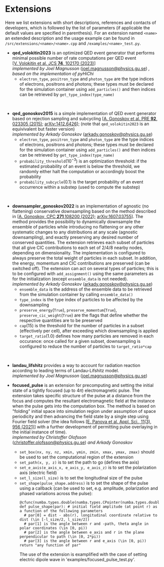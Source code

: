 # Extensions

Here we list extensions with short descriptions, references and contacts of developers, which is followed by the list of parameters (if applicable the default values are specified in parenthesis). For an extension named `<name>` an extended description and the usage example can be found in `/src/extensions/<name>/<name>.cpp` and `/examples/<name>_test.py`.

- **qed_volokitin2023** is an optimized QED event generator that performs minimal possible number of rate computations per QED event [[V.&nbsp;Volokitin et al. JCS **74**, 102170 (2023)](https://doi.org/10.1016/j.jocs.2023.102170)]<br/>
*implemented by Joel Magnusson* (joel.magnusson@physics.gu.se) *, based on the implementation of pyHiChi*
    - `electron_type`, `positron_type` and `photon_type` are the type indices of electrons, positrons and photons; these types must be declared for the simulation container using `add_particles()` and then indices can be retrieved by `get_type_index(type_name)`

</br>

- **qed_gonoskov2015** is a simple implementation of QED event generator based on rejection sampling and subcycling [[A.&nbsp;Gonoskov et al. PRE **92**, 023305 (2015)](https://journals.aps.org/pre/abstract/10.1103/PhysRevE.92.023305); [arXiv:1412.6426](https://arxiv.org/abs/1412.6426)]; (note that `qed_volokitin2023` is an equivivalent but faster version)<br/>
*implemented by Arkady Gonoskov* (arkady.gonoskov@physics.gu.se)
    - `electron_type`, `positron_type` and `photon_type` are the type indices of electrons, positrons and photons; these types must be declared for the simulation container using `add_particles()` and then indices can be retrieved by `get_type_index(type_name)`
    - `probability_threshold`($10^{-3}$) is an optimization threshold: if the estimated probability of an event is below the threshold, we randomly either halt the computation or accordingly boost the probability
    - `probability_subcycle`(0.1) is the target probability of an event occurrence within a substep (used to compute the substep)

</br>

- **downsampler_gonoskov2022** is an implementation of agnostic (no flattening) conservative downsampling based on the method described in [[A.&nbsp;Gonoskov, CPC **271**,108200 (2022)](https://doi.org/10.1016/j.cpc.2021.108200); [arXiv:1607.03755](https://arxiv.org/abs/1607.03755)]. The method provides the possibility to dynamically downsample the ensemble of particles while introducing no flattening or any other systematic changes to any distributions at any scale (agnostic downsampling), and exactly preserving any desired number of conserved quantities. The extension retrieves each subset of particles that all give CIC contributions to each set of 2/4/8 nearby nodes, depending on dimensionality. The implementation is configured to always preserve the total weight of particles in each subset. In addition, the energy, momentum and CIC contributions are preserved (can be switched off). The extension can act on several types of particles; this is to be configured with `add_assignment()` using the same parameters as for the initialization (except `ensemble_data` is not needed). </br>
*implemented by Arkady Gonoskov* (arkady.gonoskov@physics.gu.se)
    - `ensemble_data` is the address of the ensemble data to be retrieved from the simulation container by calling `ensemble_data()`
    - `type_index` is the type index of particles to be affected by the downsampling
    - `preserve_energy`(`True`), `preserve_momentum`(`True`), `preserve_cic_weight`(`True`) are the flags that define whether the respective quantities are to be preserved
    - `cap`(15) is the threshold for the number of particles in a subset (effectively per cell), after exceeding which downsampling is applied
    - `target_ratio`(1.0) defines how many particles are removed in each occurance: once called for a given subset, downsampling is configured to reduce the number of particles to `target_ratio*cap`

</br>

- **landau_lifshitz** provides a way to account for radiation reaction according to leading terms of Landau-Lifshitz model.</br>
*implemented by Joel Magnusson* (joel.magnusson@physics.gu.se)

- **focused_pulse** is an extension for precomputing and setting the initial state of a tightly focused (up to $4\pi$) electromagnetic pulse. The extension takes specific structure of the pulse at a distance from the focus and computes the resultant electromagnetic field at the instance when the pulse gets into the computation box. The method is based on "folding" initial space into simulation region under assumption of space periodicity and then advancing the field state by a single step using Fourier field solver (the idea follows [[E.&nbsp;Panova et al. Appl. Sci., 11(3), 956 (2021)]](https://www.mdpi.com/2076-3417/11/3/956) with a further development of permitting pulse overlaying in the initial instance of time).<br/>
*implemented by Christoffer Olofsson* (christoffer.olofsson@physics.gu.se) *and Arkady Gonoskov* </br>
    - `set_box(nx, ny, nz, xmin, ymin, zmin, xmax, ymax, zmax)` should be used to set the computational region of the extension
    - `set_path(x, y, z)` is to set the path to go (defines the axis)
    - `set_e_axis(e_axis_x, e_axis_y, e_axis_z)` is to set the polarization axis (electric field)
    - `set_l_size(l_size)` is to set the longitudinal size of the pulse
    - `set_shape(pulse_shape.address)` is to set the shape of the pulse using a callback (can be used to set, e.g. amplitude, polarization and phased variations across the pulse):
      ```
      @cfunc(numba.types.double(numba.types.CPointer(numba.types.double)))
      def pulse_shape(par): # initial field amplitude (at point r) as a function of the following parameters
        # par[0] = dist - abs(r), longitudinal coordinate relative to dist (\in [-l_size/2, l_size/2])
        # par[1] is the angle between r and -path, theta angle in polar coordinates (\in [0, pi))
        # par[2] is the angle between e_axis and r in the plane perpendicular to path (\in [0, 2*pi))
        # par[3] is the angle between r and e_axis (\in [0, pi)) 
      return "any function of par"
      ```
      The use of the extension is examplified with the case of setting electric dipole wave in 'examples/focused_pulse_test.py'.
